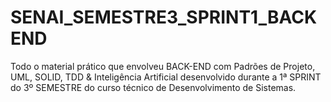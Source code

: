 # SENAI_SEMESTRE3_SPRINT1_BACKEND
Todo o material prático que envolveu BACK-END com Padrões de Projeto, UML, SOLID, TDD &amp; Inteligência Artificial desenvolvido durante a 1ª SPRINT do 3º SEMESTRE do curso técnico de Desenvolvimento de Sistemas.
